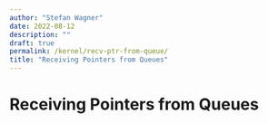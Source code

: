 ```yaml
---
author: "Stefan Wagner"
date: 2022-08-12
description: ""
draft: true
permalink: /kernel/recv-ptr-from-queue/
title: "Receiving Pointers from Queues"
---
```


# Receiving Pointers from Queues
